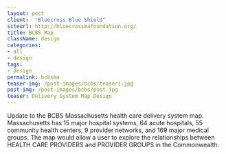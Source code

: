 ```yaml
---
layout: post
client:  "Bluecross Blue Shield"
siteurl: http://bluecrossmafoundation.org/
title: BCBS Map 
className: design
categories: 
- all
- design
tags:
- design
permalink: bcbsma
teaser-img: /post-images/bcbs/teaser1.jpg
post-img: /post-images/bcbs/post.jpg
teaser: Delivery System Map Design
---
```

Update to the BCBS Massachusetts health care delivery system map. Massachusetts has 15 major hospital systems, 64 acute hospitals, 55 community health centers, 9 provider networks, and 169 major medical groups. The map would allow a user to explore the relationships between HEALTH CARE PROVIDERS and PROVIDER GROUPS in the Commonwealth.